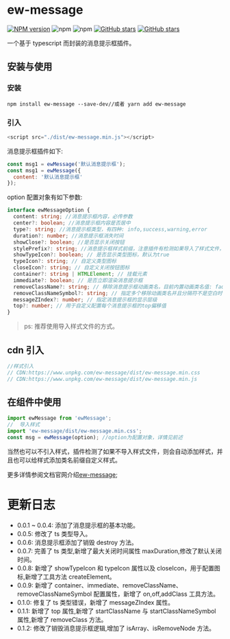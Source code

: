 # ew-message

[![NPM version](https://img.shields.io/npm/v/ew-message.svg?color=red)](https://www.npmjs.com/package/ew-message)
![npm](https://img.shields.io/npm/dw/ew-message)
![npm](https://img.shields.io/npm/dt/ew-message)
[![GitHub stars](https://img.shields.io/github/stars/eveningwater/ewMessage.svg?color=#42b983)](https://github.com/eveningwater/ew-message/stargazers)
[![GitHub stars](https://img.shields.io/github/forks/eveningwater/ewMessage.svg)](https://github.com/eveningwater/ew-message/network/members)

一个基于 typescript 而封装的消息提示框插件。

## 安装与使用

### 安装

```
npm install ew-message --save-dev//或者 yarn add ew-message
```

### 引入

```js
<script src="./dist/ew-message.min.js"></script>
```

消息提示框插件如下:

```js
const msg1 = ewMessage('默认消息提示框');
const msg1 = ewMessage({
  content: '默认消息提示框'
});
```

option 配置对象有如下参数:

```ts
interface ewMessageOption {
  content: string; //消息提示框内容，必传参数
  center?: boolean; //消息提示框内容是否居中
  type?: string; //消息提示框类型，有四种: info,success,warning,error
  duration?: number; //消息提示框消失时间
  showClose?: boolean; //是否显示关闭按钮
  stylePrefix?: string; //消息提示框样式前缀，注意插件有检测如果导入了样式文件，则这个配置无效
  showTypeIcon?: boolean; // 是否显示类型图标，默认为true
  typeIcon?: string; // 自定义类型图标
  closeIcon?: string; // 自定义关闭按钮图标
  container?: string | HTMLElement; // 挂载元素
  immediate?: boolean; // 是否立即渲染消息提示框
  removeClassName?: string; // 移除消息提示框动画类名，目前内置动画类名值: fadeOut与scaleDown
  removeClassNameSymbol?: string; // 指定多个移除动画类名并且分隔符不是空白时传入
  messageZIndex?: number; // 指定消息提示框的显示层级
  top?: number; // 用于自定义配置每个消息提示框的top偏移值
}
```

> ps: 推荐使用导入样式文件的方式。

## cdn 引入

```js
//样式引入
// CDN:https://www.unpkg.com/ew-message/dist/ew-message.min.css
// CDN:https://www.unpkg.com/ew-message/dist/ew-message.min.js
```

## 在组件中使用

```js
import ewMessage from 'ewMessage';
//  导入样式
import 'ew-message/dist/ew-message.min.css';
const msg = ewMessage(option); //option为配置对象，详情见前述
```

当然也可以不引入样式，插件检测了如果不导入样式文件，则会自动添加样式，并且也可以给样式添加类名前缀自定义样式。

更多详情参阅文档官网介绍[ew-message](https://eveningwater.github.io/ew-message/);

# 更新日志

- 0.0.1 ~ 0.0.4: 添加了消息提示框的基本功能。
- 0.0.5: 修改了 ts 类型导入。
- 0.0.6: 消息提示框添加了销毁 destroy 方法。
- 0.0.7: 完善了 ts 类型,新增了最大关闭时间属性 maxDuration,修改了默认关闭时间。
- 0.0.8: 新增了 showTypeIcon 和 typeIcon 属性以及 closeIcon，用于配置图标,新增了工具方法 createElement。
- 0.0.9: 新增了 container、immediate、removeClassName、removeClassNameSymbol 配置属性，新增了 on,off,addClass 工具方法。
- 0.1.0: 修复了 ts 类型错误，新增了 messageZIndex 属性。
- 0.1.1: 新增了 top 属性,新增了 startClassName 与 startClassNameSymbol 属性,新增了 removeClass 方法。
- 0.1.2: 修改了销毁消息提示框逻辑,增加了 isArray、isRemoveNode 方法。
